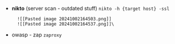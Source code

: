 - **nikto** (server scan - outdated stuff)
	`nikto -h {target host} -ssl`
	
		![[Pasted image 20241002164503.png]]
		![[Pasted image 20241002164537.png]]\

- owasp - zap
	`zaproxy`